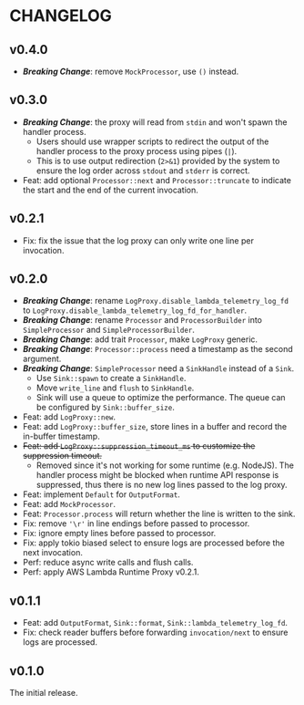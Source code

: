 # CHANGELOG

## v0.4.0

- **_Breaking Change_**: remove `MockProcessor`, use `()` instead.

## v0.3.0

- **_Breaking Change_**: the proxy will read from `stdin` and won't spawn the handler process.
  - Users should use wrapper scripts to redirect the output of the handler process to the proxy process using pipes (`|`).
  - This is to use output redirection (`2>&1`) provided by the system to ensure the log order across `stdout` and `stderr` is correct.
- Feat: add optional `Processor::next` and `Processor::truncate` to indicate the start and the end of the current invocation.

## v0.2.1

- Fix: fix the issue that the log proxy can only write one line per invocation.

## v0.2.0

- **_Breaking Change_**: rename `LogProxy.disable_lambda_telemetry_log_fd` to `LogProxy.disable_lambda_telemetry_log_fd_for_handler`.
- **_Breaking Change_**: rename `Processor` and `ProcessorBuilder` into `SimpleProcessor` and `SimpleProcessorBuilder`.
- **_Breaking Change_**: add trait `Processor`, make `LogProxy` generic.
- **_Breaking Change_**: `Processor::process` need a timestamp as the second argument.
- **_Breaking Change_**: `SimpleProcessor` need a `SinkHandle` instead of a `Sink`.
  - Use `Sink::spawn` to create a `SinkHandle`.
  - Move `write_line` and `flush` to `SinkHandle`.
  - Sink will use a queue to optimize the performance. The queue can be configured by `Sink::buffer_size`.
- Feat: add `LogProxy::new`.
- Feat: add `LogProxy::buffer_size`, store lines in a buffer and record the in-buffer timestamp.
- ~~Feat: add `LogProxy::suppression_timeout_ms` to customize the suppression timeout.~~
  - Removed since it's not working for some runtime (e.g. NodeJS). The handler process might be blocked when runtime API response is suppressed, thus there is no new log lines passed to the log proxy.
- Feat: implement `Default` for `OutputFormat`.
- Feat: add `MockProcessor`.
- Feat: `Processor.process` will return whether the line is written to the sink.
- Fix: remove `'\r'` in line endings before passed to processor.
- Fix: ignore empty lines before passed to processor.
- Fix: apply tokio biased select to ensure logs are processed before the next invocation.
- Perf: reduce async write calls and flush calls.
- Perf: apply AWS Lambda Runtime Proxy v0.2.1.

## v0.1.1

- Feat: add `OutputFormat`, `Sink::format`, `Sink::lambda_telemetry_log_fd`.
- Fix: check reader buffers before forwarding `invocation/next` to ensure logs are processed.

## v0.1.0

The initial release.
